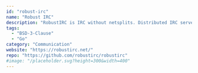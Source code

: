 ```yaml
---
id: "robust-irc"
name: "Robust IRC"
description: "RobustIRC is IRC without netsplits. Distributed IRC server, based on RobustSession protocol."
tags:
  - "BSD-3-Clause"
  - "Go"
category: "Communication"
website: "https://robustirc.net/"
repo: "https://github.com/robustirc/robustirc"
#image: "/placeholder.svg?height=300&width=400"
---
```


